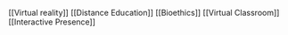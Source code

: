 [[Virtual reality]]
[[Distance Education]]
[[Bioethics]]
[[Virtual Classroom]]
[[Interactive Presence]]
